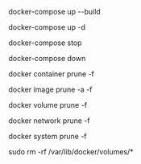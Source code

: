 docker-compose up --build

docker-compose up -d

docker-compose stop

docker-compose down

docker container prune -f

docker image prune -a -f

docker volume prune -f

docker network prune -f

docker system prune -f

sudo rm -rf /var/lib/docker/volumes/*